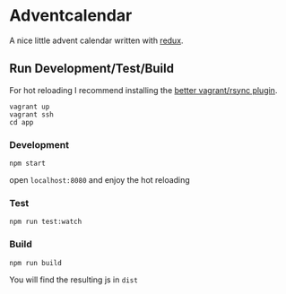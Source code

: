# Adventcalendar
A nice little advent calendar written with [redux](https://github.com/rackt/redux).

## Run Development/Test/Build
For hot reloading I recommend installing the [better vagrant/rsync plugin](https://github.com/smerrill/vagrant-gatling-rsync).

```
vagrant up
vagrant ssh
cd app
```

### Development
```
npm start
```
open `localhost:8080` and enjoy the hot reloading

### Test
```
npm run test:watch
```

### Build
```
npm run build
```

You will find the resulting js in `dist`
